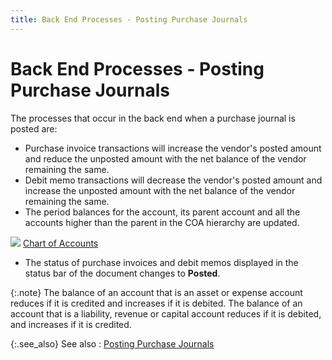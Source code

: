 ```yaml
---
title: Back End Processes - Posting Purchase Journals
---
```


# Back End Processes - Posting Purchase Journals


The processes that occur in the back end when a purchase journal is  posted are:

- Purchase invoice  transactions will increase the vendor's posted amount and reduce the unposted  amount with the net balance of the vendor remaining the same.
- Debit memo  transactions will decrease the vendor's posted amount and increase the  unposted amount  with the net balance of the vendor remaining the same.
- The period  balances for the account, its parent account and all the accounts higher  than the parent in the COA  hierarchy are updated.



![]({{site.acc_baseurl}}/img/lens.gif) [Chart  of Accounts]({{site.sc_chm}}/options/acc-info/coa/chart_of_accounts_1.html)

- The status  of purchase invoices and debit memos displayed in the status bar of the  document changes to **Posted**.



{:.note}
The balance of an account that is an asset  or expense account reduces if it is credited and increases if it is debited.  The balance of an account that is a liability, revenue or capital account  reduces if it is debited, and increases if it is credited.


{:.see_also}
See also
: [Posting  Purchase Journals]({{site.acc_baseurl}}/purchasing/purchase-jrnl-proc/common-jrnl-proc/posting/posting_purchase_journals.html)
